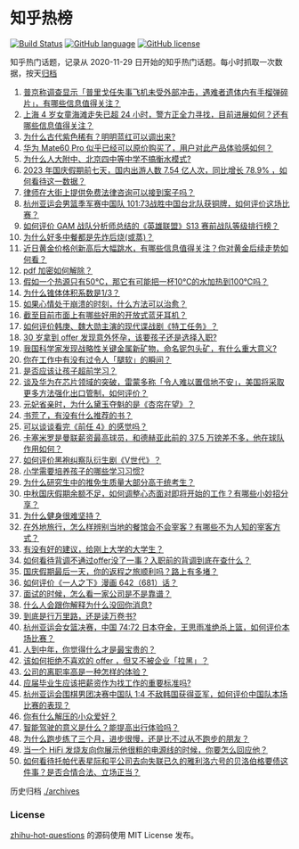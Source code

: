 # 知乎热榜
[![Build Status](https://github.com/ToWeLong/zhihu-hot-questions/workflows/CI/badge.svg)](https://github.com/ToWeLong/zhihu-hot-questions/actions)
[![GitHub language](https://img.shields.io/badge/language-golang-orange.svg)](https://golang.org/)
[![GitHub license](https://img.shields.io/github/license/ToWeLong/zhihu-hot-questions)](https://github.com/ToWeLong/zhihu-hot-questions/blob/main/LICENSE)

知乎热门话题，记录从 2020-11-29 日开始的知乎热门话题。每小时抓取一次数据，按天[归档](./archives)

<!-- BEGIN -->

1. [普京称调查显示「普里戈任失事飞机未受外部冲击，遇难者遗体内有手榴弹碎片」，有哪些信息值得关注？](https://www.zhihu.com/question/624854805)
1. [上海 4 岁女童海滩走失已超 24 小时，警方正全力寻找，目前进展如何？还有哪些信息值得关注？](https://www.zhihu.com/question/624858707)
1. [为什么古代紫色稀有？明明蓝红可以调出来?](https://www.zhihu.com/question/624732945)
1. [华为 Mate60 Pro 似乎已经可以原价购买了，用户对此产品体验感如何？](https://www.zhihu.com/question/624680693)
1. [为什么人大附中、北京四中等中学不搞衡水模式?](https://www.zhihu.com/question/624395085)
1. [2023 年国庆假期前七天，国内出游人数 7.54 亿人次，同比增长 78.9% ，如何看待这一数据？](https://www.zhihu.com/question/624877517)
1. [律师在大街上提供免费法律咨询可以接到案子吗？](https://www.zhihu.com/question/585100519)
1. [杭州亚运会男篮季军赛中国队 101:73战胜中国台北队获铜牌，如何评价这场比赛？](https://www.zhihu.com/question/624879139)
1. [如何评价 GAM 战队分析师总结的《英雄联盟》S13 赛前战队等级排行榜？](https://www.zhihu.com/question/624724297)
1. [为什么好多中餐都是先炸后烧(或蒸)？](https://www.zhihu.com/question/624354709)
1. [近日黄金价格创新高后大幅跳水，有哪些信息值得关注？你对黄金后续走势如何看？](https://www.zhihu.com/question/624867208)
1. [pdf 加密如何解除？](https://www.zhihu.com/question/561910147)
1. [假如一个热源只有50℃，那它有可能把一杯10℃的水加热到100℃吗？](https://www.zhihu.com/question/620587796)
1. [为什么锥体体积系数是1/3？](https://www.zhihu.com/question/624746045)
1. [如果心情处于崩溃的时刻，什么方法可以治愈？](https://www.zhihu.com/question/621312536)
1. [截至目前市面上有哪些好用的开放式蓝牙耳机？](https://www.zhihu.com/question/616251434)
1. [如何评价韩庚、魏大勋主演的现代谍战剧《特工任务》？](https://www.zhihu.com/question/622974528)
1. [30 岁拿到 offer 发现意外怀孕，该要孩子还是选择入职?](https://www.zhihu.com/question/622558872)
1. [我国科学家发现战略性关键金属新矿物，命名铌包头矿，有什么重大意义?](https://www.zhihu.com/question/624798129)
1. [你在工作中有没有过令人「腿软」的瞬间？](https://www.zhihu.com/question/582624863)
1. [是否应该让孩子超前学习？](https://www.zhihu.com/question/410326125)
1. [谈及华为在芯片领域的突破，雷蒙多称「令人难以置信地不安」，美国将采取更多方法强化出口管制，如何评价？](https://www.zhihu.com/question/624796612)
1. [元妃省亲时，为什么黛玉夺魁的是《杏帘在望》？](https://www.zhihu.com/question/624656107)
1. [书荒了，有没有什么推荐的书？](https://www.zhihu.com/question/623571165)
1. [可以谈谈看完《前任 4》的感觉吗？](https://www.zhihu.com/question/624491168)
1. [卡塞米罗是曼联薪资最高球员，和德赫亚此前的 37.5 万镑差不多，他在球队作用如何？](https://www.zhihu.com/question/624020492)
1. [如何评价黑袍纠察队衍生剧《V世代》？](https://www.zhihu.com/question/624275483)
1. [小学需要培养孩子的哪些学习习惯?](https://www.zhihu.com/question/604716287)
1. [为什么研究生中的推免生质量大部分高于统考生？](https://www.zhihu.com/question/361806696)
1. [中秋国庆假期余额不足，如何调整心态面对即将开始的工作？有哪些小妙招分享？](https://www.zhihu.com/question/624848256)
1. [为什么健身很难坚持？](https://www.zhihu.com/question/623973794)
1. [在外地旅行，怎么样辨别当地的餐馆会不会宰客？有哪些不为人知的宰客方式？](https://www.zhihu.com/question/623824614)
1. [有没有好的建议，给刚上大学的大学生？](https://www.zhihu.com/question/617949411)
1. [如何看待背调不通过offer没了一事？入职前的背调到底在查什么？](https://www.zhihu.com/question/599206281)
1. [国庆假期最后一天，你的返程之旅顺利吗？路上有多堵？](https://www.zhihu.com/question/624848202)
1. [如何评价《一人之下》漫画 642（681）话？](https://www.zhihu.com/question/624824363)
1. [面试的时候，怎么看一家公司是不是靠谱？](https://www.zhihu.com/question/622555786)
1. [什么人会跟你解释为什么没回你消息?](https://www.zhihu.com/question/624805777)
1. [到底是行万里路，还是读万卷书?](https://www.zhihu.com/question/623436209)
1. [杭州亚运会女篮决赛，中国 74:72 日本夺金，王思雨准绝杀上篮，如何评价本场比赛？](https://www.zhihu.com/question/624807345)
1. [人到中年，你觉得什么才是最宝贵的？](https://www.zhihu.com/question/609203007)
1. [该如何拒绝不喜欢的 offer ，但又不被企业「拉黑」？](https://www.zhihu.com/question/622558875)
1. [公司的离职率高是一种怎样的体验？](https://www.zhihu.com/question/622550106)
1. [应届毕业生应该把薪资作为找工作的重要标准吗?](https://www.zhihu.com/question/584060531)
1. [杭州亚运会围棋男团决赛中国队 1:4 不敌韩国获得亚军，如何评价中国队本场比赛的表现？](https://www.zhihu.com/question/624627264)
1. [你有什么解压的小众爱好？](https://www.zhihu.com/question/618709255)
1. [智能驾驶的意义是什么？能提高出行体验吗？](https://www.zhihu.com/question/601651776)
1. [为什么跑步练了三个月，进步很慢，还是比不过从不跑步的朋友？](https://www.zhihu.com/question/624004365)
1. [当一个 HiFi 发烧友向你展示他很粗的电源线的时候，你要怎么回应他？](https://www.zhihu.com/question/469066241)
1. [如何看待托帕代表星际和平公司去向失联已久的雅利洛六号的贝洛伯格要债这件事？是否合情合法、立场正当？](https://www.zhihu.com/question/624738565)

<!-- END -->

历史归档 [./archives](./archives)


### License
[zhihu-hot-questions](https://github.com/towelong/zhihu-hot-questions) 的源码使用 MIT License 发布。